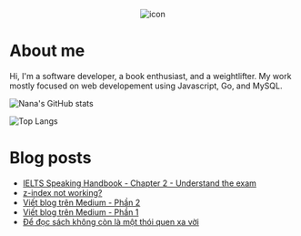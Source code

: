 <p align="center">
 <img width="auto" src="https://res.cloudinary.com/japananh/image/upload/v1638498299/Group_7_ltvipi.png" align="center" alt="icon" />
</p>

# About me

Hi, I'm a software developer, a book enthusiast, and a weightlifter. My work mostly focused on web developement using Javascript, Go, and MySQL.

![Nana's GitHub stats](https://github-readme-stats.vercel.app/api?username=japananh&theme=buefy&show_icons=true)

![Top Langs](https://github-readme-stats.vercel.app/api/top-langs/?username=japananh&layout=compact)

# Blog posts
<!-- BLOG-POST-LIST:START -->
- [IELTS Speaking Handbook - Chapter 2 - Understand the exam](https://nanacoder.hashnode.dev/ielts-speaking-handbook-chapter-2-understand-the-exam)
- [z-index not working?](https://nanacoder.hashnode.dev/z-index-not-working)
- [Viết blog trên Medium - Phần 2](https://nanacoder.hashnode.dev/viet-blog-tren-medium-phan-2)
- [Viết blog trên Medium - Phần 1](https://nanacoder.hashnode.dev/viet-blog-tren-medium-phan-1)
- [Để đọc sách không còn là một thói quen xa vời](https://nanacoder.hashnode.dev/de-doc-sach-khong-con-la-mot-thoi-quen-xa-voi)
<!-- BLOG-POST-LIST:END -->
